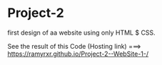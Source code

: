 # Project-2

first design of aa website using only HTML $ CSS.

See the result of this Code (Hosting link) ===> https://ramyrxr.github.io/Project-2--WebSite-1-/
